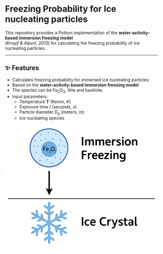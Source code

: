 # Freezing Probability for Ice nucleating particles

This repository provides a Python implementation of the **water-activity-based immersion freezing model**  
(*Knopf & Alpert, 2013*) for calculating the freezing probability of Ice nucleating particles.

---

## ✨ Features

- Calculates freezing probability for immersed ice nucleating particles
- Based on the **water-activity-based immersion freezing model**
- The species can be Fe<sub>2</sub>O<sub>3</sub>, illite and kaolinite.
- Input parameters:
  - Temperature **T** (Kelvin, *K*)
  - Exposure time *t* (seconds, *s*)
  - Particle diameter D<sub>p</sub> (meters, *m*)
  - Ice nucleating species

![Immersion freezing](images/immersion_freezing.png)
